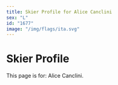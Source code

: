 ```yaml
---
title: Skier Profile for Alice Canclini
sex: "L"
id: "1677"
image: "/img/flags/ita.svg" 
---
```


# Skier Profile

This page is for: Alice Canclini.
    
